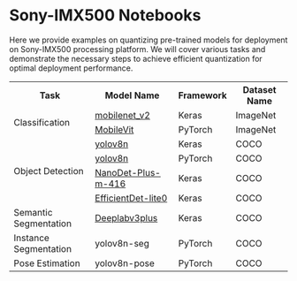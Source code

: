 # Sony-IMX500 Notebooks

Here we provide examples on quantizing pre-trained models for deployment on Sony-IMX500 processing platform.
We will cover various tasks and demonstrate the necessary steps to achieve efficient quantization for optimal
deployment performance.

<table>
    <tr>
        <th rowspan="1">Task</th>
        <th rowspan="1">Model Name</th>
        <th rowspan="1">Framework</th>
        <th rowspan="1">Dataset Name</th>
    </tr>
    <!-- Classification Models (ImageNet) -->
    <tr>
        <td rowspan="2">Classification</td>
        <td> <a href="keras/ptq/example_keras_imagenet.ipynb">mobilenet_v2</a></td>
        <td>Keras</td>
        <td>ImageNet</td>
    </tr>
    <tr>
        <td> <a href="pytorch/ptq/pytorch_mobilevit_xs_for_imx500.ipynb">MobileVit</a></td>
        <td>PyTorch</td>
        <td>ImageNet</td>
    </tr>
    <!-- Object Detection Models (COCO) -->
    <tr>
        <td rowspan="4">Object Detection</td>
        <td> <a href="keras/ptq/keras_yolov8n_for_imx500.ipynb">yolov8n</a></td>
        <td>Keras</td>
        <td>COCO</td>
    </tr>
    <tr>
        <td> <a href="pytorch/ptq/keras_yolov8n_for_imx500.ipynb">yolov8n</a></td>
        <td>PyTorch</td>
        <td>COCO</td>
    </tr>
    <tr>
        <td> <a href="keras/ptq/example_keras_nanodet_plus.ipynb">NanoDet-Plus-m-416</a></td>
        <td>Keras</td>
        <td>COCO</td>
    </tr>
    <tr>
        <td> <a href="keras/ptq/example_keras_effdet_lite0.ipynb">EfficientDet-lite0</a></td>
        <td>Keras</td>
        <td>COCO</td>
    </tr>
    <tr>
        <td>Semantic Segmentation</td>
        <td> <a href="keras/ptq/keras_deeplabv3plus_for_imx500.ipynb">Deeplabv3plus</a></td>
        <td>Keras</td>
        <td>COCO</td>
    </tr>
    <tr>
        <td >Instance Segmentation</td>
        <td>yolov8n-seg</td>
        <td>PyTorch</td>
        <td>COCO</td>
    </tr>
    <tr>
        <td>Pose Estimation</td>
        <td>yolov8n-pose</td>
        <td>PyTorch</td>
        <td>COCO</td>
    </tr>

</table>

